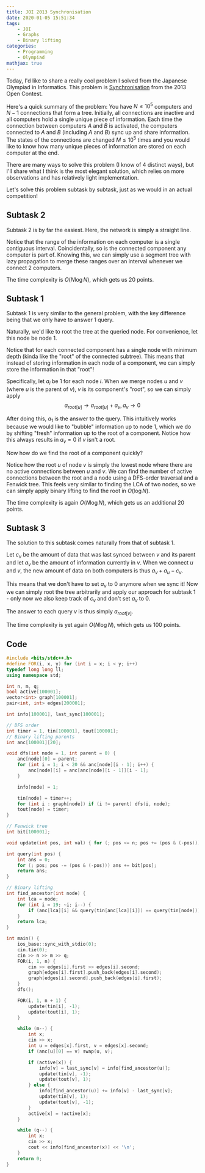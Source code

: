 ```yaml
---
title: JOI 2013 Synchronisation
date: 2020-01-05 15:51:34
tags:
    - JOI
    - Graphs
    - Binary lifting
categories:
    - Programming
    - Olympiad
mathjax: true
---
```


Today, I'd like to share a really cool problem I solved from the Japanese Olympiad in Informatics. This problem is [Synchronisation](https://oj.uz/problem/view/JOI13_synchronization) from the 2013 Open Contest.

Here's a quick summary of the problem: You have $N \leq 10^5$ computers and $N - 1$ connections that form a tree. Initially, all connections are inactive and all computers hold a single unique piece of information. Each time the connection between computers $A$ and $B$ is activated, the computers connected to $A$ and $B$ (including $A$ and $B$) sync up and share information. The states of the connections are changed $M \leq 10^5$ times and you would like to know how many unique pieces of information are stored on each computer at the end.

There are many ways to solve this problem (I know of 4 distinct ways), but I'll share what I think is the most elegant solution, which relies on more observations and has relatively light implementation.

Let's solve this problem subtask by subtask, just as we would in an actual competition!

<!-- more -->

## Subtask 2

Subtask 2 is by far the easiest. Here, the network is simply a straight line.

Notice that the range of the information on each computer is a single contiguous interval. Coincidentally, so is the connected component any computer is part of. Knowing this, we can simply use a segment tree with lazy propagation to merge these ranges over an interval whenever we connect 2 computers.

The time complexity is $O(N \log N)$, which gets us 20 points.

## Subtask 1

Subtask 1 is very similar to the general problem, with the key difference being that we only have to answer 1 query.

Naturally, we'd like to root the tree at the queried node. For convenience, let this node be node 1.

Notice that for each connected component has a single node with minimum depth (kinda like the "root" of the connected subtree). This means that instead of storing information in each node of a component, we can simply store the information in that "root"!

Specifically, let $a_i$ be 1 for each node $i$. When we merge nodes $u$ and $v$ (where $u$ is the parent of $v$), $v$ is its component's "root", so we can simply apply
$$a_{root[u]} \to a_{root[u]} + a_v, a_v \to 0$$

After doing this, $a_1$ is the answer to the query. This intuitively works because we would like to "bubble" information up to node 1, which we do by shifting "fresh" information up to the root of a component. Notice how this always results in $a_v = 0$ if $v$ isn't a root.

Now how do we find the root of a component quickly?

Notice how the root $u$ of node $v$ is simply the lowest node where there are no active connections between $u$ and $v$. We can find the number of active connections between the root and a node using a DFS-order traversal and a Fenwick tree. This feels very similar to finding the LCA of two nodes, so we can simply apply binary lifting to find the root in $O(\log N)$.

The time complexity is again $O(N \log N)$, which gets us an additional 20 points.

## Subtask 3

The solution to this subtask comes naturally from that of subtask 1.

Let $c_v$ be the amount of data that was last synced between $v$ and its parent and let $a_v$ be the amount of information currently in $v$. When we connect $u$ and $v$, the new amount of data on both computers is thus $a_v + a_u - c_v$.

This means that we don't have to set $a_v$ to 0 anymore when we sync it! Now we can simply root the tree arbitrarily and apply our approach for subtask 1 - only now we also keep track of $c_v$ and don't set $a_v$ to 0.

The answer to each query $v$ is thus simply $a_{root[v]}$.

The time complexity is yet again $O(N \log N)$, which gets us 100 points.

## Code

```cpp
#include <bits/stdc++.h>
#define FOR(i, x, y) for (int i = x; i < y; i++)
typedef long long ll;
using namespace std;

int n, m, q;
bool active[100001];
vector<int> graph[100001];
pair<int, int> edges[200001];

int info[100001], last_sync[100001];

// DFS order
int timer = 1, tin[100001], tout[100001];
// Binary lifting parents
int anc[100001][20];

void dfs(int node = 1, int parent = 0) {
    anc[node][0] = parent;
    for (int i = 1; i < 20 && anc[node][i - 1]; i++) {
        anc[node][i] = anc[anc[node][i - 1]][i - 1];
    }

    info[node] = 1;

    tin[node] = timer++;
    for (int i : graph[node]) if (i != parent) dfs(i, node);
    tout[node] = timer;
}

// Fenwick tree
int bit[100001];

void update(int pos, int val) { for (; pos <= n; pos += (pos & (-pos))) bit[pos] += val; }

int query(int pos) {
    int ans = 0;
    for (; pos; pos -= (pos & (-pos))) ans += bit[pos];
    return ans;
}

// Binary lifting
int find_ancestor(int node) {
    int lca = node;
    for (int i = 19; ~i; i--) {
        if (anc[lca][i] && query(tin[anc[lca][i]]) == query(tin[node])) lca = anc[lca][i];
    }
    return lca;
}

int main() {
    ios_base::sync_with_stdio(0);
    cin.tie(0);
    cin >> n >> m >> q;
    FOR(i, 1, n) {
        cin >> edges[i].first >> edges[i].second;
        graph[edges[i].first].push_back(edges[i].second);
        graph[edges[i].second].push_back(edges[i].first);
    }
    dfs();

    FOR(i, 1, n + 1) {
        update(tin[i], -1);
        update(tout[i], 1);
    }

    while (m--) {
        int x;
        cin >> x;
        int u = edges[x].first, v = edges[x].second;
        if (anc[u][0] == v) swap(u, v);

        if (active[x]) {
            info[v] = last_sync[v] = info[find_ancestor(u)];
            update(tin[v], -1);
            update(tout[v], 1);
        } else {
            info[find_ancestor(u)] += info[v] - last_sync[v];
            update(tin[v], 1);
            update(tout[v], -1);
        }
        active[x] = !active[x];
    }

    while (q--) {
        int x;
        cin >> x;
        cout << info[find_ancestor(x)] << '\n';
    }
    return 0;
}
```
